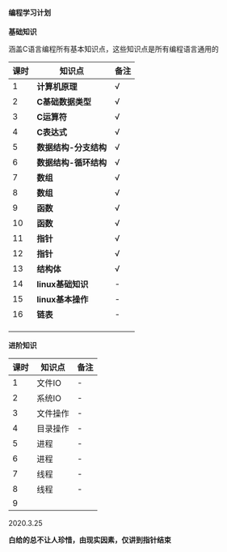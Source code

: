 #### 编程学习计划

**基础知识**

涵盖C语言编程所有基本知识点，这些知识点是所有编程语言通用的



| 课时 | 知识点                | 备注 |
| ---- | --------------------- | ---- |
| 1    | **计算机原理**        | √    |
| 2    | **C基础数据类型**     | √    |
| 3    | **C运算符**           | √    |
| 4    | **C表达式**           | √    |
| 5    | **数据结构-分支结构** | √    |
| 6    | **数据结构-循环结构** | √    |
| 7    | **数组**              | √    |
| 8    | **数组**              | √    |
| 9    | **函数**              | √    |
| 10   | **函数**              | √    |
| 11   | **指针**              | √    |
| 12   | **指针**              | √    |
| 13   | **结构体**            | √    |
| 14   | **linux基础知识**     | -    |
| 15   | **linux基本操作**     | -    |
| 16   | **链表**              | -    |
|      |                       |      |
|      |                       |      |
|      |                       |      |



**进阶知识**

| 课时 | 知识点   | 备注 |
| ---- | -------- | ---- |
| 1    | 文件IO   | -    |
| 2    | 系统IO   | -    |
| 3    | 文件操作 | -    |
| 4    | 目录操作 | -    |
| 5    | 进程     | -    |
| 6    | 进程     | -    |
| 7    | 线程     | -    |
| 8    | 线程     | -    |
| 9    |          |      |

2020.3.25

**白给的总不让人珍惜，由现实因素，仅讲到指针结束**

